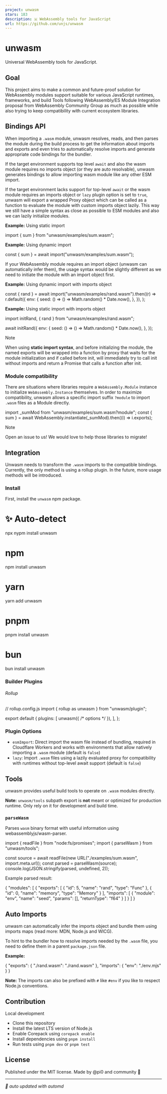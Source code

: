 ```yaml
---
project: unwasm
stars: 183
description: 🇼 WebAssembly tools for JavaScript
url: https://github.com/unjs/unwasm
---
```


unwasm
======

Universal WebAssembly tools for JavaScript.

Goal
----

This project aims to make a common and future-proof solution for WebAssembly modules support suitable for various JavaScript runtimes, frameworks, and build Tools following WebAssembly/ES Module Integration proposal from WebAssembly Community Group as much as possible while also trying to keep compatibility with current ecosystem libraries.

Bindings API
------------

When importing a `.wasm` module, unwasm resolves, reads, and then parses the module during the build process to get the information about imports and exports and even tries to automatically resolve imports and generate appropriate code bindings for the bundler.

If the target environment supports top level `await` and also the wasm module requires no imports object (or they are auto resolvable), unwasm generates bindings to allow importing wasm module like any other ESM import.

If the target environment lacks support for top-level `await` or the wasm module requires an imports object or `lazy` plugin option is set to `true`, unwasm will export a wrapped Proxy object which can be called as a function to evaluate the module with custom imports object lazily. This way we still have a simple syntax as close as possible to ESM modules and also we can lazily initialize modules.

**Example:** Using static import

import { sum } from "unwasm/examples/sum.wasm";

**Example:** Using dynamic import

const { sum } \= await import("unwasm/examples/sum.wasm");

If your WebAssembly module requires an import object (unwasm can automatically infer them), the usage syntax would be slightly different as we need to initiate the module with an import object first.

**Example:** Using dynamic import with imports object

const { rand } \= await import("unwasm/examples/rand.wasm").then((r) \=>
  r.default({
    env: {
      seed: () \=> () \=> Math.random() \* Date.now(),
    },
  }),
);

**Example:** Using static import with imports object

import initRand, { rand } from "unwasm/examples/rand.wasm";

await initRand({
  env: {
    seed: () \=> () \=> Math.random() \* Date.now(),
  },
});

Note

When using **static import syntax**, and before initializing the module, the named exports will be wrapped into a function by proxy that waits for the module initialization and if called before init, will immediately try to call init without imports and return a Promise that calls a function after init.

### Module compatibility

There are situations where libraries require a `WebAssembly.Module` instance to initialize `WebAssembly.Instance` themselves. In order to maximize compatibility, unwasm allows a specific import suffix `?module` to import `.wasm` files as a Module directly.

import \_sumMod from "unwasm/examples/sum.wasm?module";
const { sum } \= await WebAssembly.instantiate(\_sumMod).then((i) \=> i.exports);

Note

Open an issue to us! We would love to help those libraries to migrate!

Integration
-----------

Unwasm needs to transform the `.wasm` imports to the compatible bindings. Currently, the only method is using a rollup plugin. In the future, more usage methods will be introduced.

### Install

First, install the `unwasm` npm package.

# ✨ Auto-detect
npx nypm install unwasm

# npm
npm install unwasm

# yarn
yarn add unwasm

# pnpm
pnpm install unwasm

# bun
bun install unwasm

### Builder Plugins

###### Rollup

// rollup.config.js
import { rollup as unwasm } from "unwasm/plugin";

export default {
  plugins: \[
    unwasm({
      /\* options \*/
    }),
  \],
};

### Plugin Options

-   `esmImport`: Direct import the wasm file instead of bundling, required in Cloudflare Workers and works with environments that allow natively importing a `.wasm` module (default is `false`)
-   `lazy`: Import `.wasm` files using a lazily evaluated proxy for compatibility with runtimes without top-level await support (default is `false`)

Tools
-----

unwasm provides useful build tools to operate on `.wasm` modules directly.

**Note:** `unwasm/tools` subpath export is **not** meant or optimized for production runtime. Only rely on it for development and build time.

### `parseWasm`

Parses `wasm` binary format with useful information using webassemblyjs/wasm-parser.

import { readFile } from "node:fs/promises";
import { parseWasm } from "unwasm/tools";

const source \= await readFile(new URL("./examples/sum.wasm", import.meta.url));
const parsed \= parseWasm(source);
console.log(JSON.stringify(parsed, undefined, 2));

Example parsed result:

{
  "modules": \[
    {
      "exports": \[
        {
          "id": 5,
          "name": "rand",
          "type": "Func"
        },
        {
          "id": 0,
          "name": "memory",
          "type": "Memory"
        }
      \],
      "imports": \[
        {
          "module": "env",
          "name": "seed",
          "params": \[\],
          "returnType": "f64"
        }
      \]
    }
  \]
}

Auto Imports
------------

unwasm can automatically infer the imports object and bundle them using imports maps (read more: MDN, Node.js and WICG).

To hint to the bundler how to resolve imports needed by the `.wasm` file, you need to define them in a parent `package.json` file.

**Example:**

{
  "exports": {
    "./rand.wasm": "./rand.wasm"
  },
  "imports": {
    "env": "./env.mjs"
  }
}

**Note:** The imports can also be prefixed with `#` like `#env` if you like to respect Node.js conventions.

Contribution
------------

Local development

-   Clone this repository
-   Install the latest LTS version of Node.js
-   Enable Corepack using `corepack enable`
-   Install dependencies using `pnpm install`
-   Run tests using `pnpm dev` or `pnpm test`

License
-------

Published under the MIT license. Made by @pi0 and community 💛  
  

* * *

_🤖 auto updated with automd_
